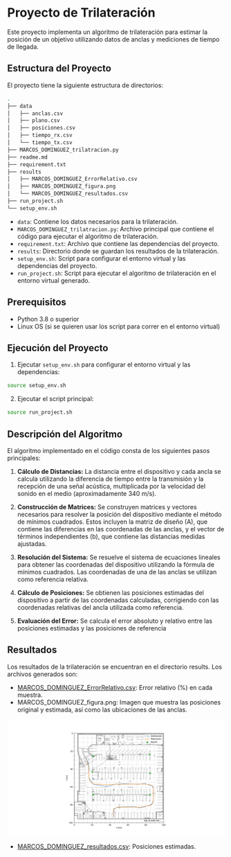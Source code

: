 # Proyecto de Trilateración

Este proyecto implementa un algoritmo de trilateración para estimar la posición de un objetivo utilizando datos de anclas y mediciones de tiempo de llegada.

## Estructura del Proyecto

El proyecto tiene la siguiente estructura de directorios:

```bash
.
├── data
│   ├── anclas.csv
│   ├── plano.csv
│   ├── posiciones.csv
│   ├── tiempo_rx.csv
│   └── tiempo_tx.csv
├── MARCOS_DOMINGUEZ_trilatracion.py
├── readme.md
├── requirement.txt
├── results
│   ├── MARCOS_DOMINGUEZ_ErrorRelativo.csv
│   ├── MARCOS_DOMINGUEZ_figura.png
│   └── MARCOS_DOMINGUEZ_resultados.csv
├── run_project.sh
└── setup_env.sh

```

- `data`: Contiene los datos necesarios para la trilateración.
- `MARCOS_DOMINGUEZ_trilatracion.py`: Archivo principal que contiene el código para ejecutar el algoritmo de trilateración.
- `requirement.txt`: Archivo que contiene las dependencias del proyecto.
- `results`: Directorio donde se guardan los resultados de la trilateración.
- `setup_env.sh`: Script para configurar el entorno virtual y las dependencias del proyecto.
- `run_project.sh`: Script para ejecutar el algoritmo de trilateración en el entorno virtual generado.

## Prerequisitos

- Python 3.8 o superior
- Linux OS (si se quieren usar los script para correr en el entorno virtual)

## Ejecución del Proyecto

1. Ejecutar `setup_env.sh` para configurar el entorno virtual y las dependencias:

```bash
source setup_env.sh
```

2. Ejecutar el script principal:

```bash
source run_project.sh
```

## Descripción del Algoritmo

El algoritmo implementado en el código consta de los siguientes pasos principales:

1. **Cálculo de Distancias:** La distancia entre el dispositivo y cada ancla se calcula utilizando la diferencia de tiempo entre la transmisión y la recepción de una señal acústica, multiplicada por la velocidad del sonido en el medio (aproximadamente 340 m/s).

2. **Construcción de Matrices:** Se construyen matrices y vectores necesarios para resolver la posición del dispositivo mediante el método de mínimos cuadrados. Estos incluyen la matriz de diseño (A), que contiene las diferencias en las coordenadas de las anclas, y el vector de términos independientes (b), que contiene las distancias medidas ajustadas.

3. **Resolución del Sistema:** Se resuelve el sistema de ecuaciones lineales para obtener las coordenadas del dispositivo utilizando la fórmula de mínimos cuadrados. Las coordenadas de una de las anclas se utilizan como referencia relativa.

4. **Cálculo de Posiciones:** Se obtienen las posiciones estimadas del dispositivo a partir de las coordenadas calculadas, corrigiendo con las coordenadas relativas del ancla utilizada como referencia.

5. **Evaluación del Error:** Se calcula el error absoluto y relativo entre las posiciones estimadas y las posiciones de referencia

## Resultados
Los resultados de la trilateración se encuentran en el directorio results. Los archivos generados son:

- [MARCOS_DOMINGUEZ_ErrorRelativo.csv](results/MARCOS_DOMINGUEZ_ErrorRelativo.csv): Error relativo (%) en cada muestra.
- MARCOS_DOMINGUEZ_figura.png: Imagen que muestra las posiciones original y estimada, así como las ubicaciones de las anclas.
 
 ![alt text](results/MARCOS_DOMINGUEZ_figura.png)

- [MARCOS_DOMINGUEZ_resultados.csv](results/MARCOS_DOMINGUEZ_resultados.csv): Posiciones estimadas.